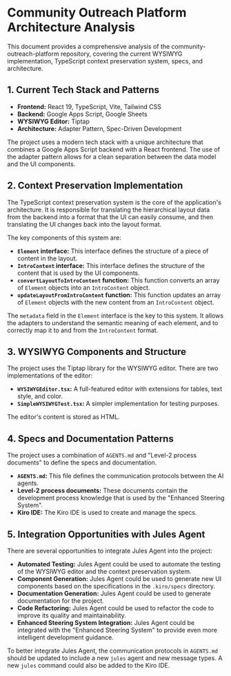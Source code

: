 # Community Outreach Platform Architecture Analysis

This document provides a comprehensive analysis of the community-outreach-platform repository, covering the current WYSIWYG implementation, TypeScript context preservation system, specs, and architecture.

## 1. Current Tech Stack and Patterns

*   **Frontend:** React 19, TypeScript, Vite, Tailwind CSS
*   **Backend:** Google Apps Script, Google Sheets
*   **WYSIWYG Editor:** Tiptap
*   **Architecture:** Adapter Pattern, Spec-Driven Development

The project uses a modern tech stack with a unique architecture that combines a Google Apps Script backend with a React frontend. The use of the adapter pattern allows for a clean separation between the data model and the UI components.

## 2. Context Preservation Implementation

The TypeScript context preservation system is the core of the application's architecture. It is responsible for translating the hierarchical layout data from the backend into a format that the UI can easily consume, and then translating the UI changes back into the layout format.

The key components of this system are:

*   **`Element` interface:** This interface defines the structure of a piece of content in the layout.
*   **`IntroContent` interface:** This interface defines the structure of the content that is used by the UI components.
*   **`convertLayoutToIntroContent` function:** This function converts an array of `Element` objects into an `IntroContent` object.
*   **`updateLayoutFromIntroContent` function:** This function updates an array of `Element` objects with the new content from an `IntroContent` object.

The `metadata` field in the `Element` interface is the key to this system. It allows the adapters to understand the semantic meaning of each element, and to correctly map it to and from the `IntroContent` format.

## 3. WYSIWYG Components and Structure

The project uses the Tiptap library for the WYSIWYG editor. There are two implementations of the editor:

*   **`WYSIWYGEditor.tsx`:** A full-featured editor with extensions for tables, text style, and color.
*   **`SimpleWYSIWYGTest.tsx`:** A simpler implementation for testing purposes.

The editor's content is stored as HTML.

## 4. Specs and Documentation Patterns

The project uses a combination of `AGENTS.md` and "Level-2 process documents" to define the specs and documentation.

*   **`AGENTS.md`:** This file defines the communication protocols between the AI agents.
*   **Level-2 process documents:** These documents contain the development process knowledge that is used by the "Enhanced Steering System".
*   **Kiro IDE:** The Kiro IDE is used to create and manage the specs.

## 5. Integration Opportunities with Jules Agent

There are several opportunities to integrate Jules Agent into the project:

*   **Automated Testing:** Jules Agent could be used to automate the testing of the WYSIWYG editor and the context preservation system.
*   **Component Generation:** Jules Agent could be used to generate new UI components based on the specifications in the `.kiro/specs` directory.
*   **Documentation Generation:** Jules Agent could be used to generate documentation for the project.
*   **Code Refactoring:** Jules Agent could be used to refactor the code to improve its quality and maintainability.
*   **Enhanced Steering System Integration:** Jules Agent could be integrated with the "Enhanced Steering System" to provide even more intelligent development guidance.

To better integrate Jules Agent, the communication protocols in `AGENTS.md` should be updated to include a new `jules` agent and new message types. A new `jules` command could also be added to the Kiro IDE.
